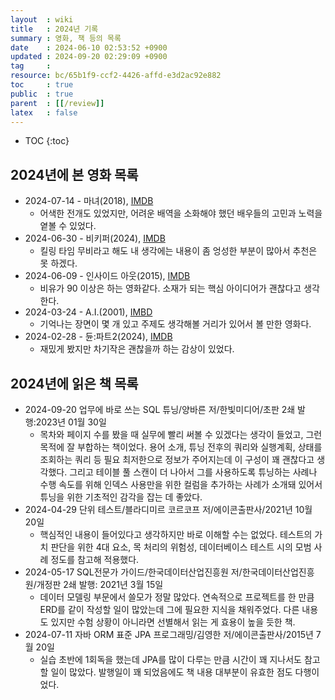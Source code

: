 ```yaml
---
layout  : wiki
title   : 2024년 기록
summary : 영화, 책 등의 목록
date    : 2024-06-10 02:53:52 +0900
updated : 2024-09-20 02:29:09 +0900
tag     : 
resource: bc/65b1f9-ccf2-4426-affd-e3d2ac92e882
toc     : true
public  : true
parent  : [[/review]]
latex   : false
---
```

* TOC
{:toc}

## 2024년에 본 영화 목록
- 2024-07-14 - 마녀(2018), [IMDB](https://www.imdb.com/title/tt8574252/)
    - 어색한 전개도 있었지만, 어려운 배역을 소화해야 했던 배우들의 고민과 노력을 옅볼 수 있었다.
- 2024-06-30 - 비키퍼(2024), [IMDB](https://www.imdb.com/title/tt15314262/)
    - 킬링 타임 무비라고 해도 내 생각에는 내용이 좀 엉성한 부분이 많아서 추천은 못 하겠다.
- 2024-06-09 - 인사이드 아웃(2015), [IMDB](https://www.imdb.com/title/tt2096673/)
    - 비유가 90 이상은 하는 영화같다. 소재가 되는 핵심 아이디어가 괜찮다고 생각한다.
- 2024-03-24 - A.I.(2001), [IMBD](https://www.imdb.com/title/tt0212720/)
    - 기억나는 장면이 몇 개 있고 주제도 생각해볼 거리가 있어서 볼 만한 영화다.
- 2024-02-28 - 듄:파트2(2024), [IMDB](https://www.imdb.com/title/tt15239678/)
    - 재밌게 봤지만 차기작은 괜찮을까 하는 감상이 있었다.

## 2024년에 읽은 책 목록

- 2024-09-20 업무에 바로 쓰는 SQL 튜닝/양바른 저/한빛미디어/초판 2쇄 발행:2023년 01월 30일
    - 목차와 페이지 수를 봤을 때 실무에 빨리 써볼 수 있겠다는 생각이 들었고, 그런 목적에 잘 부합하는 책이었다.
용어 소개, 튜닝 전후의 쿼리와 실행계획, 상태를 조회하는 쿼리 등 필요 최저한으로 정보가 주어지는데 이 구성이 꽤 괜찮다고 생각했다. 
그리고 테이블 풀 스캔이 더 나아서 그를 사용하도록 튜닝하는 사례나 수행 속도를 위해 인덱스 사용만을 위한 컬럼을 추가하는 사례가 소개돼 있어서 튜닝을 위한 기초적인 감각을 잡는 데 좋았다.
- 2024-04-29 단위 테스트/블라디미르 코르코프 저/에이콘출판사/2021년 10월 20일
    - 핵심적인 내용이 들어있다고 생각하지만 바로 이해할 수는 없었다. 테스트의 가치 판단을 위한 4대 요소, 목 처리의 위험성, 데이터베이스 테스트 시의 모범 사례 정도를 참고해 적용했다.
- 2024-05-17 SQL전문가 가이드/한국데이터산업진흥원 저/한국데이터산업진흥원/개정판 2쇄 발행: 2021년 3월 15일
    - 데이터 모델링 부문에서 쓸모가 정말 많았다. 연속적으로 프로젝트를 한 만큼 ERD를 같이 작성할 일이 많았는데 그에 필요한 지식을 채워주었다. 다른 내용도 있지만 수험 상황이 아니라면 선별해서 읽는 게 효용이 높을 듯한 책.
- 2024-07-11 자바 ORM 표준 JPA 프로그래밍/김영한 저/에이콘출판사/2015년 7월 20일
    - 실습 초반에 1회독을 했는데 JPA를 많이 다루는 만큼 시간이 꽤 지나서도 참고할 일이 많았다. 
발행일이 꽤 되었음에도 책 내용 대부분이 유효한 점도 다행이었다.

# 
